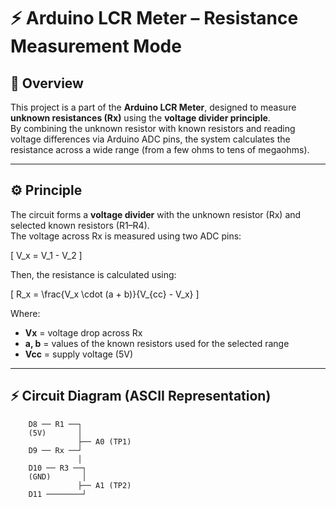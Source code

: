 # ⚡ Arduino LCR Meter – Resistance Measurement Mode

## 📘 Overview  
This project is a part of the **Arduino LCR Meter**, designed to measure **unknown resistances (Rx)** using the **voltage divider principle**.  
By combining the unknown resistor with known resistors and reading voltage differences via Arduino ADC pins, the system calculates the resistance across a wide range (from a few ohms to tens of megaohms).

---

## ⚙️ Principle  

The circuit forms a **voltage divider** with the unknown resistor (Rx) and selected known resistors (R1–R4).  
The voltage across Rx is measured using two ADC pins:

\[
V_x = V_1 - V_2
\]

Then, the resistance is calculated using:

\[
R_x = \frac{V_x \cdot (a + b)}{V_{cc} - V_x}
\]

Where:  
- **Vx** = voltage drop across Rx  
- **a, b** = values of the known resistors used for the selected range  
- **Vcc** = supply voltage (5V)  

---

## ⚡ Circuit Diagram (ASCII Representation)

        D8 ── R1 ──┐
        (5V)       │
                   ├── A0 (TP1)
        D9 ── Rx ──┘
                   │
        D10 ── R3 ──┐
        (GND)       │
                   ├── A1 (TP2)
        D11 ────────┘




